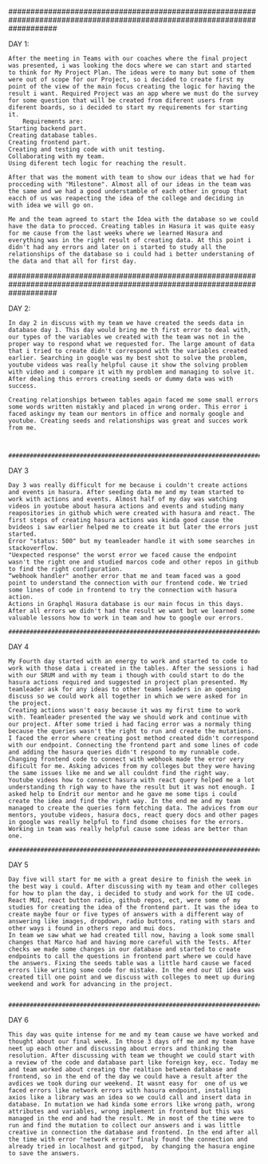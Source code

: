 ###########################################################################################################################

DAY 1:

    After the meeting in Teams with our coaches where the final project was presented, i was looking the docs where we can start and started to think for My Project Plan. The ideas were to many but some of them were out of scope for our Project, so i decided to create first my point of the view of the main focus creating the logic for having the result i want. Required Project was an app where we must do the survey for some question that will be created from diferent users from diferent boards, so i decided to start my requirements for starting it. 
		Requirements are:
	Starting backend part.
	Creating database tables.
	Creating frontend part.
	Creating and testing code with unit testing.
	Collaborating with my team.
	Using diferent tech logic for reaching the result.
	
	After that was the moment with team to show our ideas that we had for procceding with "Milestone". Almost all of our ideas in the team was the same and we had a good understamble of each other in group that eacch of us was reapecting the idea of the college and deciding in with idea we will go on.

	Me and the team agreed to start the Idea with the database so we could have the data to procced. Creating tables in Hasura it was quite easy for me cause from the last weeks where we learned Hasura and everything was in the right result of creating data. At this point i didn't had any errors and later on i started to study all the relationships of the database so i could had i better understaning of the data and that all for first day.


###########################################################################################################################

DAY 2:

	In day 2 in discuss with my team we have created the seeds data in database day 1. This day would bring me th first error to deal with, our types of the variables we created with the team was not in the proper way to respond what we requested for. The large amount of data that i tried to create didn't correspond with the variables created earlier. Searching in google was my best shot to solve the problem, youtube videos was really helpful cause it show the solving problem with video and i compare it with my problem and managing to solve it. After dealing this errors creating seeds or dummy data was with success.
		
	Creating relationships between tables again faced me some small errors some words written mistakly and placed in wrong order. This error i faced askingv my team our mentors in office and normaly google and youtube. Creating seeds and relationships was great and succes work from me.



	###########################################################################################################################

DAY 3

	Day 3 was really difficult for me because i couldn't create actions and events in hasura. After seeding data me and my team started to work with actions and events. Almost half of my day was watching videos in youtube about hasura actions and events and studing many reapositories in github which were created with hasura and react. The first steps of creating hasura actions was kinda good cause the bvideos i saw earlier helped me to create it but later the errors just started. 
	Error "status: 500" but my teamleader handle it with some searches in stackoverflow.
	"Uexpected response" the worst error we faced cause the endpoint wasn't the right one and studied marcos code and other repos in github to find the right configuration. 
	“webhook handler" another error that me and team faced was a good point to understand the connection with our frontend code. We tried some lines of code in frontend to try the connection with hasura action. 
	Actions in Graphql Hasura database is our main focus in this days. After all errors we didn't had the result we want but we learned some valuable lessons how to work in team and how to google our errors.

	###########################################################################################################################
	

DAY 4
	
	My Fourth day started with an energy to work and started to code to work with those data i created in the tables. After the sessions i had with our SRUM and with my team i though with could start to do the hasura actions required and suggested in project plan presented. My teamleader ask for any ideas to other teams leaders in an opening discuss so we could work all together in which we were asked for in the project. 
	Creating actions wasn't easy because it was my first time to work with. Teamleader presented the way we should work and continue with our project. After some tried i had facing error was a normaly thing because the queries wasn't the right to run and create the mutations. I faced the error where creating post method created didn't correspond with our endpoint. Connecting the frontend part and some lines of code and adding the hasura queries didn't respond to my runnable code. Changing frontend code to connect with webhook made the error very dificult for me. Asking advices from my colleges but they were having the same issues like me and we all couldnt find the right way. 
	Youtube videos how to connect hasura with react query helped me a lot understanding th righ way to have the result but it was not enough. I asked help to Endrit our mentor and he gave me some tips i could create the idea and find the right way. In the end me and my team managed to create the queries form fetching data. The advices from our mentors, youtube videos, hasura docs, react query docs and other pages in google was really helpful to find dsome choises for the errors. Working in team was really helpful cause some ideas are better than one. 
	
	###########################################################################################################################
	

DAY 5

	Day five will start for me with a great desire to finish the week in the best way i could. After discussing with my team and other colleges for how to plan the day, i decided to study and work for the UI code. React MUI, react button radio, github repos, ect, were some of my studies for creating the idea of the frontend part. It was the idea to create maybe four or five types of answers with a different way of answering like images, dropdown, radio buttons, rating with stars and other ways i found in others repo and mui docs. 
	In team we saw what we had created till now, having a look some small changes that Marco had and having more careful with the Tests. After checks we made some changes in our database and started to create endpoints to call the questions in frontend part where we could have the answers. Fixing the seeds table was a little hard cause we faced errors like writing some code for mistake. In the end our UI idea was created till one point and we discuss with colleges to meet up during weekend and work for advancing in the project.

		
	###########################################################################################################################
	

DAY 6

	This day was quite intense for me and my team cause we have worked and thought about our final week. In those 3 days off me and my team have neet up each other and discussing about errors and thinking the resolution. After discussing with team we thought we could start with a review of the code and database part like foreign key, ecc. Today me and team worked about creating the realtion between database and frontend, so in the end of the day we could have a result after the avdices we took during our weekend. It wasnt easy for  one of us we faced errors like network errors with hasura endpoint, installing axios like a library was an idea so we could call and insert data in database. In mutation we had kinda some errors like wrong path, wrong attributes and variables, wrong implement in frontend but this was managed in the end and had the result. Me in most of the time were to run and find the mutation to collect our answers and i was little creative in connection the database and frontend. In the end after all the time with error "network error" finaly found the connection and already tried in localhost and gitpod,  by changing the hasura engine to save the answers. 

